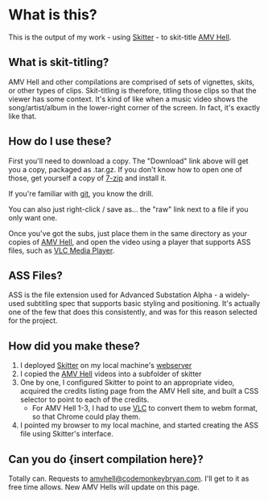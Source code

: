What is this?
=============

This is the output of my work - using [Skitter](https://gist.github.com/3792504) - to skit-title [AMV Hell](http://www.amvhell.com/).  

What is skit-titling?
---------------------

AMV Hell and other compilations are comprised of sets of vignettes, skits, or other types of clips.  Skit-titling is therefore, titling those clips so that the viewer has some context.  It's kind of like when a music video shows the song/artist/album in the lower-right corner of the screen.  In fact, it's exactly like that.

How do I use these?
-------------------
First you'll need to download a copy.  The "Download" link above will get you a copy, packaged as .tar.gz.  If you don't know how to open one of those, get yourself a copy of [7-zip](http://www.7-zip.org/) and install it.

If you're familiar with [git](http://msysgit.github.com/), you know the drill.

You can also just right-click / save as... the "raw" link next to a file if you only want one.

Once you've got the subs, just place them in the same directory as your copies of [AMV Hell](http://www.amvhell.com/), and open the video using a player that supports ASS files, such as [VLC Media Player](http://www.videolan.org/vlc/index.html).

ASS Files?
----------
ASS is the file extension used for Advanced Substation Alpha - a widely-used subtitling spec that supports basic styling and positioning.  It's actually one of the few that does this consistently, and was for this reason selected for the project.

How did you make these?
-----------------------

1. I deployed [Skitter](https://gist.github.com/3792504) on my local machine's [webserver](http://www.wampserver.com/en/)
2. I copied the [AMV Hell](http://www.amvhell.com/) videos into a subfolder of skitter
3. One by one, I configured Skitter to point to an appropriate video, acquired the credits listing page from the AMV Hell site, and built a CSS selector to point to each of the credits.
    * For AMV Hell 1-3, I had to use [VLC](http://www.videolan.org/vlc/index.html) to convert them to webm format, so that Chrome could play them.
4. I pointed my browser to my local machine, and started creating the ASS file using Skitter's interface.

Can you do {insert compilation here}?
--------------------------------------------

Totally can.  Requests to [amvhell@codemonkeybryan.com](mailto:amvhell@codemonkeybryan.com).  I'll get to it as free time allows.  New AMV Hells will update on this page.